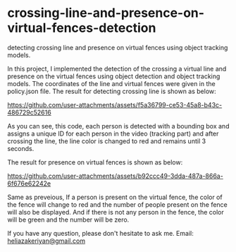 # crossing-line-and-presence-on-virtual-fences-detection
detecting crossing line and presence on virtual fences using object tracking models.

In this project, I implemented the detection of the crossing a virtual line and presence on the virtual fences using object detection and object tracking models.
The coordinates of the line and virtual fences were given in the policy.json file.
The result for detecting crossing line is shown as below:

https://github.com/user-attachments/assets/f5a36799-ce53-45a8-b43c-486729c52616

As you can see, this code, each person is detected with a bounding box and assigns a unique ID for each person in the video (tracking part) and after crossing the line, the line color is changed to red and remains until 3 seconds. 




The result for presence on virtual fences is shown as below:

https://github.com/user-attachments/assets/b92ccc49-3dda-487a-866a-6f676e62242e

Same as preveious, If a person is present on the virtual fence, the color of the fence will change to red and the number of people present on the fence will also be displayed.
And if there is not any person in the fence, the color will be green and the number will be zero.


If you have any question, please don't hesitate to ask me. 
Email: heliazakeriyan@gmail.com
